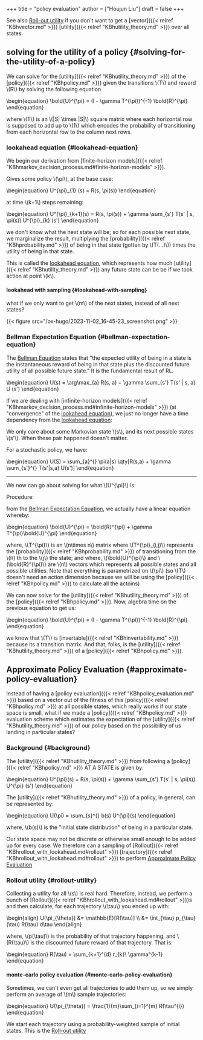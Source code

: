 +++
title = "policy evaluation"
author = ["Houjun Liu"]
draft = false
+++

See also [Roll-out utility](#rollout-utility) if you don't want to get a [vector]({{< relref "KBhvector.md" >}}) [utility]({{< relref "KBhutility_theory.md" >}}) over all states.


## solving for the utility of a policy {#solving-for-the-utility-of-a-policy}

We can solve for the [utility]({{< relref "KBhutility_theory.md" >}}) of the [policy]({{< relref "KBhpolicy.md" >}}) given the transitions \\(T\\) and reward \\(R\\) by solving the following equation

\begin{equation}
\bold{U}^{\pi} = (I - \gamma T^{\pi})^{-1} \bold{R}^{\pi}
\end{equation}

where \\(T\\) is an \\(|S| \times |S|\\) square matrix where each horizontal row is supposed to add up to \\(1\\) which encodes the probability of transitioning from each horizontal row to the column next rows.


### lookahead equation {#lookahead-equation}

We begin our derivation from [finite-horizon models]({{< relref "KBhmarkov_decision_process.md#finite-horizon-models" >}}).

Gives some policy \\(\pi\\), at the base case:

\begin{equation}
U^{\pi}\_{1} (s) = R(s, \pi(s))
\end{equation}

at time \\(k+1\\) steps remaining:

\begin{equation}
U^{\pi}\_{k+1}(s) = R(s, \pi(s)) + \gamma \sum\_{s'} T(s' | s, \pi(s)) U^{\pi}\_{k} (s')
\end{equation}

we don't know what the next state will be; so for each possible next state, we marginalize the result, multiplying the [probability]({{< relref "KBhprobability.md" >}}) of being in that state (gotten by \\(T(...)\\)) times the utility of being in that state.

This is called the [lookahead equation](#lookahead-equation), which represents how much [utility]({{< relref "KBhutility_theory.md" >}}) any future state can be be if we took action at point \\(k\\).


#### lookahead with sampling {#lookahead-with-sampling}

what if we only want to get \\(m\\) of the next states, instead of all next states?

{{< figure src="/ox-hugo/2023-11-02_16-45-23_screenshot.png" >}}


### Bellman Expectation Equation {#bellman-expectation-equation}

The [Bellman Equation](#bellman-expectation-equation) states that "the expected utility of being in a state is the instantaneous reward of being in that state plus the discounted future utility of all possible future state." It is the fundamental result of RL.

\begin{equation}
U(s) = \arg\max\_{a} R(s, a) + \gamma \sum\_{s'} T(s' | s, a) U (s')
\end{equation}

If we are dealing with [infinite-horizon models]({{< relref "KBhmarkov_decision_process.md#infinite-horizon-models" >}}) (at "convergence" of the [lookahead equation](#lookahead-equation)), we just no longer have a time dependency from the [lookahead equation](#lookahead-equation):

We only care about some Markovian state \\(s\\), and its next possible states \\(s'\\). When these pair happened doesn't matter.

For a stochastic policy, we have:

\begin{equation}
U(S) = \sum\_{a}^{} \pi(a|s) \qty[R(s,a) + \gamma \sum\_{s'}^{} T(s'|s,a) U(s')]
\end{equation}

---

We now can go about solving for what \\(U^{\pi}\\) is:

Procedure:

from the [Bellman Expectation Equation](#bellman-expectation-equation), we actually have a linear equation whereby:

\begin{equation}
\bold{U}^{\pi} = \bold{R}^{\pi} + \gamma T^{\pi}\bold{U}^{\pi}
\end{equation}

where, \\(T^{\pi}\\) is an \\(n\times n\\) matrix where \\(T^{\pi}\_{i,j}\\) represents the [probability]({{< relref "KBhprobability.md" >}}) of transitioning from the \\(i\\) th to the \\(j\\) the state; and where, \\(\bold{U}^{\pi}\\) and \\(\bold{R}^{\pi}\\) are \\(n\\) vectors which represents all possible states and all possible utilities. Note that everything is parametrized on \\(\pi\\) (so \\(T\\) doesn't need an action dimension because we will be using the [policy]({{< relref "KBhpolicy.md" >}}) to calculate all the actoins)

We can now solve for the [utility]({{< relref "KBhutility_theory.md" >}}) of the [policy]({{< relref "KBhpolicy.md" >}}). Now, algebra time on the previous equation to get us:

\begin{equation}
\bold{U}^{\pi} = (I - \gamma T^{\pi})^{-1} \bold{R}^{\pi}
\end{equation}

we know that \\(T\\) is [invertable]({{< relref "KBhinvertability.md" >}}) because its a transition matrix. And that, folks, is the [utility]({{< relref "KBhutility_theory.md" >}}) of a [policy]({{< relref "KBhpolicy.md" >}}).


## Approximate Policy Evaluation {#approximate-policy-evaluation}

Instead of having a [policy evaluation]({{< relref "KBhpolicy_evaluation.md" >}}) based on a vector out of the fitness of this [policy]({{< relref "KBhpolicy.md" >}}) at all possible states, which really works if our state space is small, what if we made a [policy]({{< relref "KBhpolicy.md" >}}) evaluation scheme which estimates the expectation of the [utility]({{< relref "KBhutility_theory.md" >}}) of our policy based on the possibility of us landing in particular states?


### Background {#background}

The [utility]({{< relref "KBhutility_theory.md" >}}) from following a [policy]({{< relref "KBhpolicy.md" >}}) AT A STATE is given by:

\begin{equation}
U^{\pi}(s) = R(s, \pi(s)) + \gamma \sum\_{s'} T(s' | s, \pi(s)) U^{\pi} (s')
\end{equation}

The [utility]({{< relref "KBhutility_theory.md" >}}) of a policy, in general, can be represented by:

\begin{equation}
U(\pi) = \sum\_{s}^{} b(s) U^{\pi}(s)
\end{equation}

where, \\(b(s)\\) is the "initial state distribution" of being in a particular state.

Our state space may not be discrete or otherwise small enough to be added up for every case. We therefore can a sampling of [Rollout]({{< relref "KBhrollout_with_lookahead.md#rollout" >}}) [trajectory]({{< relref "KBhrollout_with_lookahead.md#rollout" >}}) to perform [Approximate Policy Evaluation](#approximate-policy-evaluation)


### Rollout utility {#rollout-utility}

Collecting a utility for all \\(s\\) is real hard. Therefore, instead, we perform a bunch of [Rollout]({{< relref "KBhrollout_with_lookahead.md#rollout" >}})s and then calculate, for each trajectory \\(\tau\\) you ended up with:

\begin{align}
U(\pi\_{\theta}) &= \mathbb{E}[R(\tau)]  \\\\
&= \int\_{\tau} p\_{\tau} (\tau) R(\tau) d\tau
\end{align}

where, \\(p(\tau)\\) is the probability of that trajectory happening, and \\(R(\tau)\\) is the discounted future reward of that trajectory. That is:

\begin{equation}
R(\tau) = \sum\_{k=1}^{d} r\_{k}\ \gamma^{k-1}
\end{equation}


#### monte-carlo policy evaluation {#monte-carlo-policy-evaluation}

Sometimes, we can't even get all trajectories to add them up, so we simply perform an average of \\(m\\) sample trajectories:

\begin{equation}
U(\pi\_{\theta}) = \frac{1}{m}\sum\_{i=1}^{m} R(\tau^{i})
\end{equation}

We start each trajectory using a probability-weighted sample of initial states. This is the [Roll-out utility](#rollout-utility)
